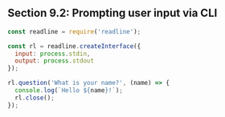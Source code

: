 ## Section 9.2: Prompting user input via CLI

```js
const readline = require('readline');

const rl = readline.createInterface({
  input: process.stdin,
  output: process.stdout
});

rl.question('What is your name?', (name) => {
  console.log(`Hello ${name}!`);
  rl.close();
});
```